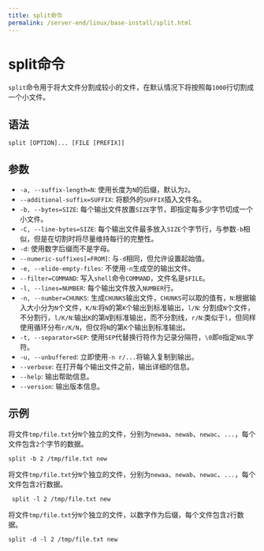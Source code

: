 ```yaml
---
title: split命令
permalink: /server-end/linux/base-install/split.html
---
```

  

# split命令

`split`命令用于将大文件分割成较小的文件，在默认情况下将按照每`1000`行切割成一个小文件。

## 语法

```shell
split [OPTION]... [FILE [PREFIX]]
```

## 参数

- `-a, --suffix-length=N`: 使用长度为`N`的后缀，默认为`2`。
- `--additional-suffix=SUFFIX`: 将额外的`SUFFIX`插入文件名。
- `-b, --bytes=SIZE`: 每个输出文件放置`SIZE`字节，即指定每多少字节切成一个小文件。
- `-C, --line-bytes=SIZE`: 每个输出文件最多放入`SIZE`个字节行，与参数`-b`相似，但是在切割时将尽量维持每行的完整性。
- `-d`: 使用数字后缀而不是字母。
- `--numeric-suffixes[=FROM]`: 与`-d`相同，但允许设置起始值。
- `-e, --elide-empty-files`: 不使用`-n`生成空的输出文件。
- `--filter=COMMAND`: 写入`shell`命令`COMMAND`，文件名是`$FILE`。
- `-l, --lines=NUMBER`: 每个输出文件放入`NUMBER`行。
- `-n, --number=CHUNKS`: 生成`CHUNKS`输出文件，`CHUNKS`可以取的值有，`N`:根据输入大小分为`N`个文件，`K/N`:将`N`的第`K`个输出到标准输出，`l/N`: 分割成`N`个文件，不分割行，`l/K/N`:输出`K`的第`N`到标准输出，而不分割线，`r/N`:类似于`l`，但同样使用循环分布`r/K/N`，但仅将`N`的第`K`个输出到标准输出。
- `-t, --separator=SEP`: 使用`SEP`代替换行符作为记录分隔符，`\0`即`0`指定`NUL`字符。
- `-u, --unbuffered`: 立即使用`-n r/...`将输入复制到输出。
- `--verbose`: 在打开每个输出文件之前，输出详细的信息。
- `--help`: 输出帮助信息。
- `--version`: 输出版本信息。

## 示例

将文件`tmp/file.txt`分`N`个独立的文件，分别为`newaa`、`newab`、`newac`、`...`，每个文件包含`2`个字节的数据。

```shell
split -b 2 /tmp/file.txt new
```

将文件`tmp/file.txt`分`N`个独立的文件，分别为`newaa`、`newab`、`newac`、`...`，每个文件包含`2`行数据。

```shell
 split -l 2 /tmp/file.txt new
```

将文件`tmp/file.txt`分`N`个独立的文件，以数字作为后缀，每个文件包含`2`行数据。

```shell
split -d -l 2 /tmp/file.txt new
```
